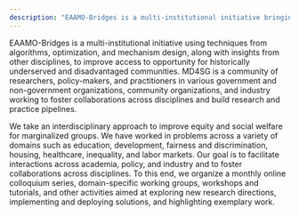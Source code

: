 ```yaml
---
description: "EAAMO-Bridges is a multi-institutional initiative bringing together researchers and practitioners from over 130 institutions in 50 countries."
---
```

EAAMO-Bridges is a multi-institutional initiative using techniques from algorithms, optimization, and mechanism design, along with insights from other disciplines, to improve access to opportunity for historically underserved and disadvantaged communities. MD4SG is a community of researchers, policy-makers, and practitioners in various government and non-government organizations, community organizations, and industry working to foster collaborations across disciplines and build research and practice pipelines.

We take an interdisciplinary approach to improve equity and social welfare for marginalized groups. We have worked in problems across a variety of domains such as education, development, fairness and discrimination, housing, healthcare, inequality, and labor markets. Our goal is to facilitate interactions across academia, policy, and industry and to foster collaborations across disciplines. To this end, we organize a monthly online colloquium series, domain-specific working groups, workshops and tutorials, and other activities aimed at exploring new research directions, implementing and deploying solutions, and highlighting exemplary work.